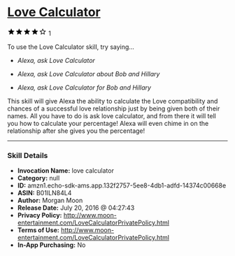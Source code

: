 # [Love Calculator](http://alexa.amazon.com/#skills/amzn1.echo-sdk-ams.app.132f2757-5ee8-4db1-adfd-14374c00668e)
![4 stars](../../images/ic_star_black_18dp_1x.png)![4 stars](../../images/ic_star_black_18dp_1x.png)![4 stars](../../images/ic_star_black_18dp_1x.png)![4 stars](../../images/ic_star_black_18dp_1x.png)![4 stars](../../images/ic_star_border_black_18dp_1x.png) 1

To use the Love Calculator skill, try saying...

* *Alexa, ask Love Calculator*

* *Alexa, ask Love Calculator about Bob and Hillary*

* *Alexa, ask Love Calculator for Bob and Hillary*

This skill will give Alexa the ability to calculate the Love compatibility and chances of a successful love relationship just by being given both of their names. All you have to do is ask love calculator, and from there it will tell you how to calculate your percentage! Alexa will even chime in on the relationship after she gives you the percentage!

***

### Skill Details

* **Invocation Name:** love calculator
* **Category:** null
* **ID:** amzn1.echo-sdk-ams.app.132f2757-5ee8-4db1-adfd-14374c00668e
* **ASIN:** B01ILN84L4
* **Author:** Morgan Moon
* **Release Date:** July 20, 2016 @ 04:27:43
* **Privacy Policy:** http://www.moon-entertainment.com/LoveCalculatorPrivatePolicy.html
* **Terms of Use:** http://www.moon-entertainment.com/LoveCalculatorPrivatePolicy.html
* **In-App Purchasing:** No
